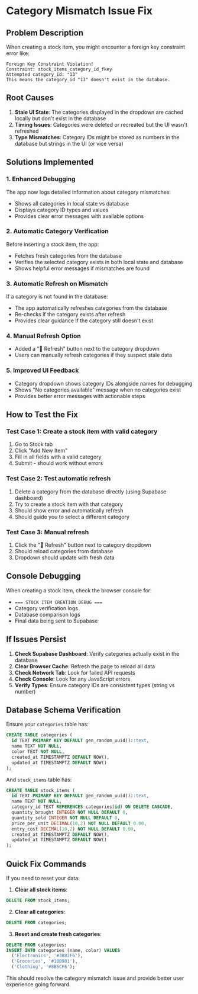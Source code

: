 # Category Mismatch Issue Fix

## Problem Description
When creating a stock item, you might encounter a foreign key constraint error like:
```
Foreign Key Constraint Violation!
Constraint: stock_items_category_id_fkey
Attempted category_id: "13"
This means the category_id "13" doesn't exist in the database.
```

## Root Causes
1. **Stale UI State**: The categories displayed in the dropdown are cached locally but don't exist in the database
2. **Timing Issues**: Categories were deleted or recreated but the UI wasn't refreshed
3. **Type Mismatches**: Category IDs might be stored as numbers in the database but strings in the UI (or vice versa)

## Solutions Implemented

### 1. Enhanced Debugging
The app now logs detailed information about category mismatches:
- Shows all categories in local state vs database
- Displays category ID types and values
- Provides clear error messages with available options

### 2. Automatic Category Verification
Before inserting a stock item, the app:
- Fetches fresh categories from the database
- Verifies the selected category exists in both local state and database
- Shows helpful error messages if mismatches are found

### 3. Automatic Refresh on Mismatch
If a category is not found in the database:
- The app automatically refreshes categories from the database
- Re-checks if the category exists after refresh
- Provides clear guidance if the category still doesn't exist

### 4. Manual Refresh Option
- Added a "🔄 Refresh" button next to the category dropdown
- Users can manually refresh categories if they suspect stale data

### 5. Improved UI Feedback
- Category dropdown shows category IDs alongside names for debugging
- Shows "No categories available" message when no categories exist
- Provides better error messages with actionable steps

## How to Test the Fix

### Test Case 1: Create a stock item with valid category
1. Go to Stock tab
2. Click "Add New Item"
3. Fill in all fields with a valid category
4. Submit - should work without errors

### Test Case 2: Test automatic refresh
1. Delete a category from the database directly (using Supabase dashboard)
2. Try to create a stock item with that category
3. Should show error and automatically refresh
4. Should guide you to select a different category

### Test Case 3: Manual refresh
1. Click the "🔄 Refresh" button next to category dropdown
2. Should reload categories from database
3. Dropdown should update with fresh data

## Console Debugging
When creating a stock item, check the browser console for:
- `=== STOCK ITEM CREATION DEBUG ===`
- Category verification logs
- Database comparison logs
- Final data being sent to Supabase

## If Issues Persist

1. **Check Supabase Dashboard**: Verify categories actually exist in the database
2. **Clear Browser Cache**: Refresh the page to reload all data
3. **Check Network Tab**: Look for failed API requests
4. **Check Console**: Look for any JavaScript errors
5. **Verify Types**: Ensure category IDs are consistent types (string vs number)

## Database Schema Verification
Ensure your `categories` table has:
```sql
CREATE TABLE categories (
  id TEXT PRIMARY KEY DEFAULT gen_random_uuid()::text,
  name TEXT NOT NULL,
  color TEXT NOT NULL,
  created_at TIMESTAMPTZ DEFAULT NOW(),
  updated_at TIMESTAMPTZ DEFAULT NOW()
);
```

And `stock_items` table has:
```sql
CREATE TABLE stock_items (
  id TEXT PRIMARY KEY DEFAULT gen_random_uuid()::text,
  name TEXT NOT NULL,
  category_id TEXT REFERENCES categories(id) ON DELETE CASCADE,
  quantity_brought INTEGER NOT NULL DEFAULT 0,
  quantity_sold INTEGER NOT NULL DEFAULT 0,
  price_per_unit DECIMAL(10,2) NOT NULL DEFAULT 0.00,
  entry_cost DECIMAL(10,2) NOT NULL DEFAULT 0.00,
  created_at TIMESTAMPTZ DEFAULT NOW(),
  updated_at TIMESTAMPTZ DEFAULT NOW()
);
```

## Quick Fix Commands
If you need to reset your data:

1. **Clear all stock items**:
```sql
DELETE FROM stock_items;
```

2. **Clear all categories**:
```sql
DELETE FROM categories;
```

3. **Reset and create fresh categories**:
```sql
DELETE FROM categories;
INSERT INTO categories (name, color) VALUES 
  ('Electronics', '#3B82F6'),
  ('Groceries', '#10B981'),
  ('Clothing', '#8B5CF6');
```

This should resolve the category mismatch issue and provide better user experience going forward.
